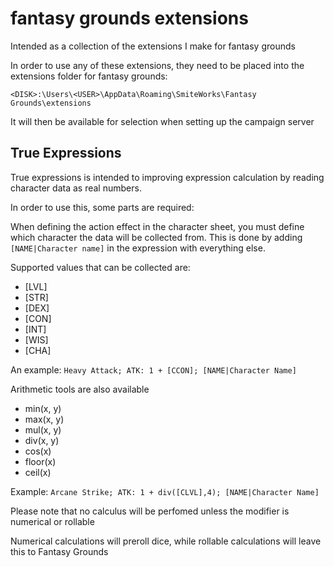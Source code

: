 # fantasy grounds extensions

Intended as a collection of the extensions I make for fantasy grounds

In order to use any of these extensions, they need to be placed into the extensions folder for fantasy grounds:

`<DISK>:\Users\<USER>\AppData\Roaming\SmiteWorks\Fantasy Grounds\extensions`

It will then be available for selection when setting up the campaign server

## True Expressions

True expressions is intended to improving expression calculation by reading character data as real numbers.

In order to use this, some parts are required:

When defining the action effect in the character sheet, you must define which character the data will be collected from. This is done by adding `[NAME|Character name]` in the expression with everything else.

Supported values that can be collected are:

* [LVL]
* [STR]
* [DEX]
* [CON]
* [INT]
* [WIS]
* [CHA]

An example:
`Heavy Attack; ATK: 1 + [CCON]; [NAME|Character Name]`

Arithmetic tools are also available

* min(x, y)
* max(x, y)
* mul(x, y)
* div(x, y)
* cos(x)
* floor(x)
* ceil(x)

Example:
`Arcane Strike; ATK: 1 + div([CLVL],4); [NAME|Character Name]`

Please note that no calculus will be perfomed unless the modifier is numerical or rollable

Numerical calculations will preroll dice, while rollable calculations will leave this to Fantasy Grounds
